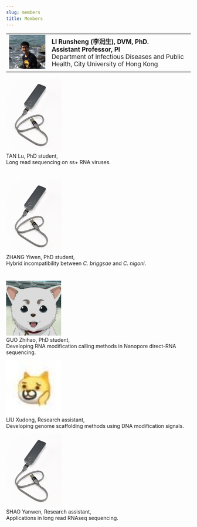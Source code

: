 ```yaml
---
slug: members
title: Members
---
```




<style>
    @media only screen and (max-width: 768px) {
        td {
            display: block;
        }
    }
</style>

<link rel="stylesheet" href="https://cdn.jsdelivr.net/gh/jpswalsh/academicons/css/academicons.min.css">

<table style="border:none; font-size: 120%; width:100%;">
   <tr style="border:none;"> 
    <td style="border:none;"><img src="/images/members/lrs.png" width='200px'></td>
    <td style="border:none;"><strong>LI Runsheng (李润生), DVM, PhD.<br>
        Assistant Professor, PI </strong><br>
        Department of Infectious Diseases and Public Health, City University of Hong Kong
        <br>
        <a href="https://github.com/runsheng/" aria-label="Github">
            <i class="fa fa-github fa-2x" aria-hidden="true" style="font-size: 150%;"></i></a>
        <a href="https://twitter.com/Runsheng_li/" aria-label="Twitter">
            <i class="fa fa-twitter fa-2x" aria-hidden="true" style="font-size: 150%;"></i></a>
        <a href="https://scholar.google.com/citations?user=aIFBO38AAAAJ&hl=en" aria-label="GoogleScholar">    
            <i class="ai ai-google-scholar ai-2x" style="font-size: 150%;"></i></a>
        <a href="https://orcid.org/0000-0003-1563-1844" aria-label="Orcid">    
            <i class="ai ai-orcid ai-2x" style="font-size: 150%;"></i></a>   
        <a href="https://pubmed.ncbi.nlm.nih.gov/?term=LI%2C%20runsheng[Author]" aria-label="Pubmed">    
            <i class="ai ai-pubmed ai-2x" style="font-size: 150%;"></i></a>                               
    </td>
  </tr> 
</table> 

<tr>
<img src="/images/members/minion2.jpg" width='150px'> <br>
TAN Lu, PhD student, <br> Long read sequencing on ss+ RNA viruses.
<br>
<a href="https://scholars.cityu.edu.hk/en/persons/lu-tan(555e8ede-cc0f-4da9-b9b3-62ef54de27a4).html" aria-label="GoogleScholar">    
<i class=" ai ai-google-scholar ai-2x" style="font-size: 150%;"></i></a> <br>


<img src="/images/members/minion2.jpg" width='150px'><br>
ZHANG Yiwen, PhD student, <br> Hybrid incompatibility between _C. briggsae_ and _C. nigoni_. 
<a href="https://scholars.cityu.edu.hk/en/persons/yiwen-zhang(363c3c5d-9603-4042-ae8c-539047a60983).html" aria-label="GoogleScholar">    
<i class=" ai ai-google-scholar ai-2x" style="font-size: 150%;"></i></a> <br> 

<img src="/images/members/gzh.jpeg" width='150px'></td> <br>
GUO Zhihao, PhD student, <br> Developing RNA modification calling methods in Nanopore direct-RNA sequencing.
<br>
<a href="https://github.com/JeremyQuo" aria-label="Github"> 
<i class="fa fa-github fa-2x" aria-hidden="true" style="font-size: 150%;"></i></a>

<img src="/images/members/lxd.jpeg" width='150px'></td> <br>
LIU Xudong, Research assistant, <br> Developing genome scaffolding methods using DNA modification signals.
<br>
<a href="https://github.com/lxd98" aria-label="Github">
<i class="fa fa-github fa-2x" aria-hidden="true" style="font-size: 150%;"></i></a>

<img src="/images/members/minion2.jpg" width='150px'></td> <br>
SHAO Yanwen, Research assistant, <br> Applications in long read RNAseq sequencing.
<br>
<a href="https://github.com/lxd98" aria-label="Github">
<i class="fa fa-github fa-2x" aria-hidden="true" style="font-size: 150%;"></i></a>
    
</tr> 






</table> 



